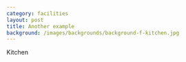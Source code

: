```yaml
---
category: facilities
layout: post
title: Another example
background: /images/backgrounds/background-f-kitchen.jpg
---
```

Kitchen